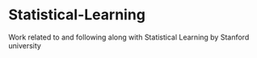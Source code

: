 # Statistical-Learning
Work related to and following along with Statistical Learning by Stanford university
